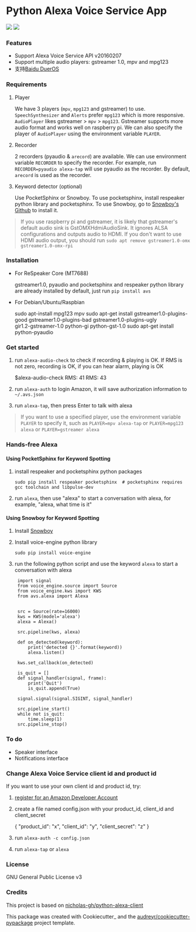 Python Alexa Voice Service App
==============================

[![](https://img.shields.io/pypi/v/avs.svg)](https://pypi.python.org/pypi/avs)
[![](https://img.shields.io/travis/respeaker/avs.svg)](https://travis-ci.org/respeaker/avs)

### Features
* Support Alexa Voice Service API v20160207
* Support multiple audio players: gstreamer 1.0, mpv and mpg123
* 支持[Baidu DuerOS](https://github.com/respeaker/avs/wiki/%E4%BD%BF%E7%94%A8DuerOS%E7%9A%84AVS%E5%85%BC%E5%AE%B9%E6%9C%8D%E5%8A%A1)


### Requirements

1. Player

    We have 3 players (`mpv`, `mpg123` and gstreamer) to use.
    `SpeechSynthesizer` and `Alerts` prefer `mpg123` which is more responsive.
    `AudioPlayer` likes gstreamer > `mpv` > `mpg123`. Gstreamer supports more audio format and works well on raspberry pi. We can also specify the player of `AudioPlayer` using the environment variable `PLAYER`.

2. Recorder

    2 recorders (pyaudio & `arecord`) are available. We can use environment variable `RECORDER` to specify the recorder. For example, run `RECORDER=pyaudio alexa-tap` will use pyaudio as the recorder. By default, `arecord` is used as the recorder.

3. Keyword detector (optional)

    Use PocketSphinx or Snowboy. To use pocketsphinx, install respeaker python library and pocketsphinx.
    To use Snowboy, go to [Snowboy's Github](https://github.com/Kitt-AI/snowboy) to install it.

>If you use raspberry pi and gstreamer, it is likely that gstreamer's default audio sink is GstOMXHdmiAudioSink. It ignores ALSA configurations and outputs audio to HDMI. If you don't want to use HDMI audio output, you should run `sudo apt remove gstreamer1.0-omx gstreamer1.0-omx-rpi`

### Installation
* For ReSpeaker Core (MT7688)

  gstreamer1.0, pyaudio and pocketsphinx and respeaker python library are already installed by default, just run `pip install avs`

* For Debian/Ubuntu/Raspbian

    sudo apt-install mpg123 mpv
    sudo apt-get install gstreamer1.0-plugins-good gstreamer1.0-plugins-bad gstreamer1.0-plugins-ugly \
    gir1.2-gstreamer-1.0 python-gi python-gst-1.0
    sudo apt-get install python-pyaudio

### Get started

1. run `alexa-audio-check` to check if recording & playing is OK. If RMS is not zero, recording is OK, if you can hear alarm, playing is OK

    $alexa-audio-check
    RMS: 41
    RMS: 43

2. run `alexa-auth` to login Amazon, it will save authorization information to `~/.avs.json`
3. run `alexa-tap`, then press Enter to talk with alexa

>If you want to use a specified player, use the environment variable `PLAYER` to specify it, such as `PLAYER=mpv alexa-tap` or `PLAYER=mpg123 alexa` or `PLAYER=gstreamer alexa`

### Hands-free Alexa
#### Using PocketSphinx for Keyword Spotting
1. install respeaker and pocketsphinx python packages

    `sudo pip install respeaker pocketsphinx  # pocketsphinx requires gcc toolchain and libpulse-dev`

2. run `alexa`, then use "alexa" to start a conversation with alexa, for example, "alexa, what time is it"

#### Using Snowboy for Keyword Spotting
1. Install [Snowboy](https://github.com/Kitt-AI/snowboy)
2. Install voice-engine python library

    `sudo pip install voice-engine`

3. run the following python script and use the keyword `alexa` to start a conversation with alexa


        import signal
        from voice_engine.source import Source
        from voice_engine.kws import KWS
        from avs.alexa import Alexa


        src = Source(rate=16000)
        kws = KWS(model='alexa')
        alexa = Alexa()

        src.pipeline(kws, alexa)

        def on_detected(keyword):
            print('detected {}'.format(keyword))
            alexa.listen()

        kws.set_callback(on_detected)

        is_quit = []
        def signal_handler(signal, frame):
            print('Quit')
            is_quit.append(True)

        signal.signal(signal.SIGINT, signal_handler)

        src.pipeline_start()
        while not is_quit:
            time.sleep(1)
        src.pipeline_stop()

### To do
* Speaker interface
* Notifications interface

### Change Alexa Voice Service client id and product id
If you want to use your own  client id and product id, try:

1. [register for an Amazon Developer Account](https://github.com/alexa/alexa-avs-raspberry-pi#61---register-your-product-and-create-a-security-profile)

2. create a file named config.json with your product_id, client_id and client_secret

    {
        "product_id": "x",
        "client_id": "y",
        "client_secret": "z"
    }

3. run `alexa-auth -c config.json`

4. run `alexa-tap` or `alexa`

### License
GNU General Public License v3


### Credits
This project is based on [nicholas-gh/python-alexa-client](https://github.com/nicholas-gh/python-alexa-client)

This package was created with Cookiecutter_ and the [audreyr/cookiecutter-pypackage](https://github.com/audreyr/cookiecutter-pypackage) project template.
